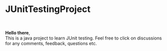 # JUnitTestingProject

<br>

**Hello there**, <br>
This is a java project to learn JUnit testing. Feel free to click on discussions for any comments, feedback, questions etc.
